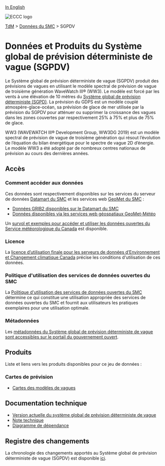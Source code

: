 [In English](readme_gdwps_en.md)

![ECCC logo](../../img_eccc-logo.png)

[TdM](../../readme_fr.md) > [Données du SMC](../readme_fr.md) > SGPDV

# Données et Produits du Système global de prévision déterministe de vague (SGPDV)

Le Système global de prévision déterministe de vague (SGPDV) produit des prévisions de vagues en utilisant le modèle spectral de prévision de vague de troisième génération WaveWatch III® (WW3). Le modèle est forcé par les vents à une élévation de 10 mètres du [Système global de prévision déterministe (SGPD)](../nwp_gdps/readme_gdps_fr.md). La prévision du GDPS est un modèle couplé atmospère-glace-océan, sa prévision de glace de mer utilisée par la prévision du SGPDV pour atténuer ou supprimer la croissance des vagues dans les zones couvertes par respectivement 25% à 75% et plus de 75% de glace.

WW3 (WAVEWATCH III® Development Group, WW3DG 2019) est un modèle spectral de prévision de vague de troisième génération qui résout l’évolution de l’équation du bilan énergétique pour le spectre de vague 2D d’énergie. Le modèle WW3 a été adopté par de nombreux centres nationaux de prévision au cours des dernières années.

## Accès

### Comment accéder aux données

Ces données sont respectivement disponibles sur les services du serveur de données [Datamart du SMC](../../msc-datamart/readme_fr.md) et les services web [GeoMet du SMC](../../msc-geomet/readme_fr.md) :

* [Données GRIB2 disponibles sur le Datamart du SMC](readme_gdwps-datamart_fr.md) 
* [Données disponibles via les services web géospatiaux GeoMet-Météo](../../msc-geomet/readme_fr.md)

Un [survol et exemples pour accéder et utiliser les données ouvertes du Service météorologique du Canada](../../usage/readme_fr.md) est disponible.

### Licence

La [licence d’utilisation finale pour les serveurs de données d’Environnement et Changement climatique Canada](../../licence/readme_fr.md) précise les conditions d'utilisation de ces données.

### Politique d'utilisation des services de données ouvertes du SMC

La [Politique d'utilisation des services de données ouvertes du SMC](../../usage-policy/readme_fr.md) détermine ce qui constitue une utilisation appropriée des services de données ouvertes du SMC et fournit aux utilisateurs les pratiques exemplaires pour une utilisation optimale.

### Métadonnées

Les [métadonnées du Système global de prévision déterministe de vague sont accessibles sur le portail du gouvernement ouvert](https://open.canada.ca/data/fr/dataset/803a6e2a-41ed-44c2-9eeb-1b5306b4048e).

## Produits

Liste et liens vers les produits disponibles pour ce jeu de données :

### Cartes de prévision

* [Cartes des modèles de vagues](https://meteo.gc.ca/model_forecast/wave_f.html)

## Documentation technique

* [Version actuelle du système global de prévision déterministe de vague ](https://collaboration.cmc.ec.gc.ca/cmc/CMOI/product_guide/docs/tech_specifications/tech_specifications_GDWPS_f.pdf)
* [Note technique](https://collaboration.cmc.ec.gc.ca/cmc/CMOI/product_guide/docs/tech_notes/technote_gdwps_f.pdf)
* [Diagramme de dépendance](https://collaboration.cmc.ec.gc.ca/cmc/cmos/public_doc/msc-data/nwep-dependency-diagrams/system_GDWPS_fr.svg)

## Registre des changements 

La chronologie des changements apportés au Système global de prévision déterministe de vague (SGPDV) est disponible [ici](changelog_gdwps_fr.md).

